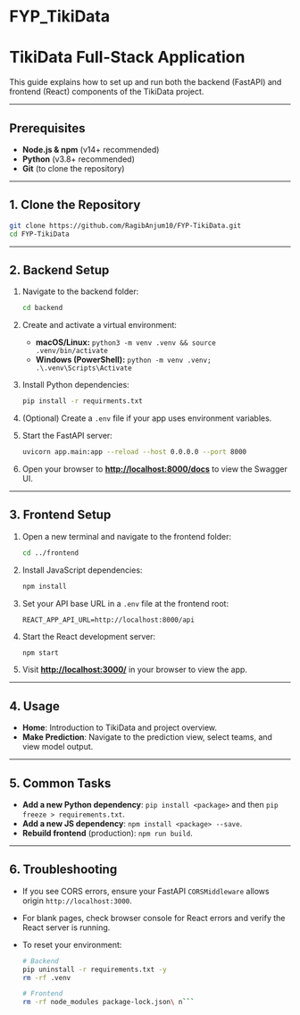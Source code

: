 # FYP_TikiData
# TikiData Full-Stack Application

This guide explains how to set up and run both the backend (FastAPI) and frontend (React) components of the TikiData project.

---

## Prerequisites

* **Node.js & npm** (v14+ recommended)
* **Python** (v3.8+ recommended)
* **Git** (to clone the repository)

---

## 1. Clone the Repository

```bash
git clone https://github.com/RagibAnjum10/FYP-TikiData.git
cd FYP-TikiData
```

---

## 2. Backend Setup

1. Navigate to the backend folder:

   ```bash
   cd backend
   ```
2. Create and activate a virtual environment:

   * **macOS/Linux:**  `python3 -m venv .venv && source .venv/bin/activate`
   * **Windows (PowerShell):**  `python -m venv .venv; .\.venv\Scripts\Activate`
3. Install Python dependencies:

   ```bash
   pip install -r requirments.txt
   ```
4. (Optional) Create a `.env` file if your app uses environment variables.
5. Start the FastAPI server:

   ```bash
   uvicorn app.main:app --reload --host 0.0.0.0 --port 8000
   ```
6. Open your browser to **[http://localhost:8000/docs](http://localhost:8000/docs)** to view the Swagger UI.

---

## 3. Frontend Setup

1. Open a new terminal and navigate to the frontend folder:

   ```bash
   cd ../frontend
   ```
2. Install JavaScript dependencies:

   ```bash
   npm install
   ```
3. Set your API base URL in a `.env` file at the frontend root:

   ```text
   REACT_APP_API_URL=http://localhost:8000/api
   ```
4. Start the React development server:

   ```bash
   npm start
   ```
5. Visit **[http://localhost:3000/](http://localhost:3000/)** in your browser to view the app.

---

## 4. Usage

* **Home**: Introduction to TikiData and project overview.
* **Make Prediction**: Navigate to the prediction view, select teams, and view model output.

---

## 5. Common Tasks

* **Add a new Python dependency**: `pip install <package>` and then `pip freeze > requirements.txt`.
* **Add a new JS dependency**: `npm install <package> --save`.
* **Rebuild frontend** (production): `npm run build`.

---

## 6. Troubleshooting

* If you see CORS errors, ensure your FastAPI `CORSMiddleware` allows origin `http://localhost:3000`.
* For blank pages, check browser console for React errors and verify the React server is running.
* To reset your environment:

  ````bash
  # Backend
  pip uninstall -r requirements.txt -y
  rm -rf .venv

  # Frontend
  rm -rf node_modules package-lock.json\ n```

  ````
